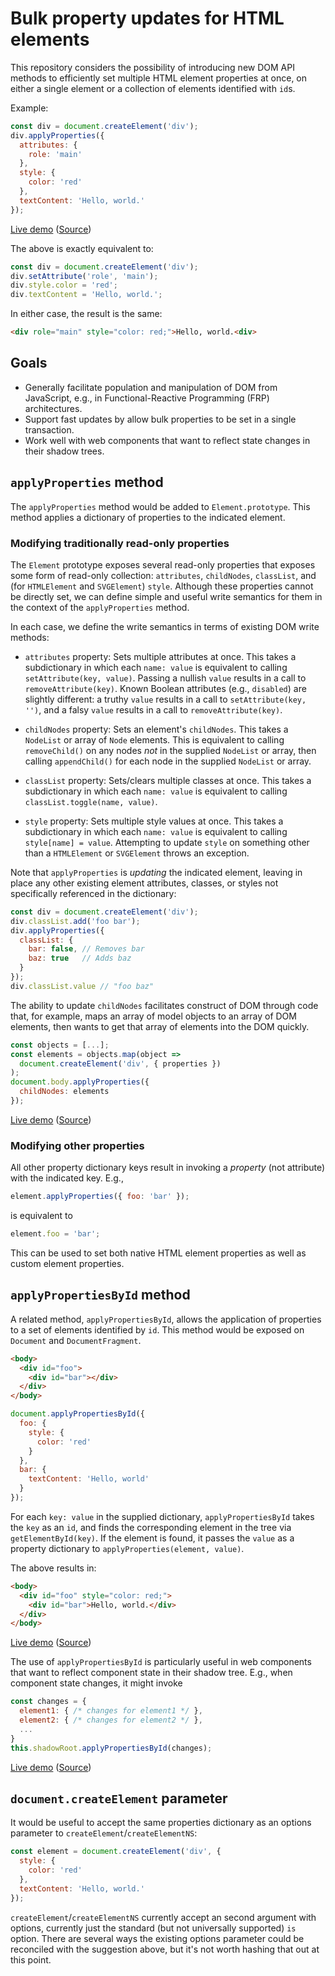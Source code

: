# Bulk property updates for HTML elements

This repository considers the possibility of introducing new DOM API methods to efficiently set multiple HTML element properties at once, on either a single element or a collection of elements identified with `id`s.

Example:

```js
const div = document.createElement('div');
div.applyProperties({
  attributes: {
    role: 'main'
  },
  style: {
    color: 'red'
  },
  textContent: 'Hello, world.'
});
```

[Live demo](https://rawgit.com/ComponentKitchen/bulk-properties/master/demos/hello.html) ([Source](demos/hello.html))

The above is exactly equivalent to:

```js
const div = document.createElement('div');
div.setAttribute('role', 'main');
div.style.color = 'red';
div.textContent = 'Hello, world.';
```

In either case, the result is the same:

```html
<div role="main" style="color: red;">Hello, world.<div>
```


## Goals

* Generally facilitate population and manipulation of DOM from JavaScript, e.g., in Functional-Reactive Programming (FRP) architectures.
* Support fast updates by allow bulk properties to be set in a single transaction.
* Work well with web components that want to reflect state changes in their shadow trees.


## `applyProperties` method

The `applyProperties` method would be added to `Element.prototype`. This method applies a dictionary of properties to the indicated element.


### Modifying traditionally read-only properties

The `Element` prototype exposes several read-only properties that exposes some form of read-only collection: `attributes`, `childNodes`, `classList`, and (for `HTMLElement` and `SVGElement`) `style`. Although these properties cannot be directly set, we can define simple and useful write semantics for them in the context of the `applyProperties` method.

In each case, we define the write semantics in terms of existing DOM write methods:

* `attributes` property: Sets multiple attributes at once. This takes a subdictionary in which each `name: value` is equivalent to calling `setAttribute(key, value)`. Passing a nullish `value` results in a call to `removeAttribute(key)`. Known Boolean attributes (e.g., `disabled`) are slightly different: a truthy `value` results in a call to `setAttribute(key, '')`, and a falsy `value` results in a call to `removeAttribute(key)`.

* `childNodes` property: Sets an element's `childNodes`. This takes a `NodeList` or array of `Node` elements. This is equivalent to calling `removeChild()` on any nodes _not_ in the supplied `NodeList` or array, then calling `appendChild()` for each node in the supplied `NodeList` or array.

* `classList` property: Sets/clears multiple classes at once. This takes a subdictionary in which each `name: value` is equivalent to calling `classList.toggle(name, value)`.

* `style` property: Sets multiple style values at once. This takes a subdictionary in which each `name: value` is equivalent to calling `style[name] = value`. Attempting to update `style` on something other than a `HTMLElement` or `SVGElement` throws an exception.

Note that `applyProperties` is _updating_ the indicated element, leaving in place any other existing element attributes, classes, or styles not specifically referenced in the dictionary:

```js
const div = document.createElement('div');
div.classList.add('foo bar');
div.applyProperties({
  classList: {
    bar: false, // Removes bar
    baz: true   // Adds baz
  }
});
div.classList.value // "foo baz"
```

The ability to update `childNodes` facilitates construct of DOM through code that, for example, maps an array of model objects to an array of DOM elements, then wants to get that array of elements into the DOM quickly.

```js
const objects = [...];
const elements = objects.map(object => 
  document.createElement('div', { properties })
);
document.body.applyProperties({
  childNodes: elements
});
```

[Live demo](https://rawgit.com/ComponentKitchen/bulk-properties/master/demos/array.html) ([Source](demos/array.html))



### Modifying other properties

All other property dictionary keys result in invoking a _property_ (not attribute) with the indicated key. E.g.,

```js
element.applyProperties({ foo: 'bar' });
```

is equivalent to

```js
element.foo = 'bar';
```

This can be used to set both native HTML element properties as well as custom element properties.


## `applyPropertiesById` method

A related method, `applyPropertiesById`, allows the application of properties to a set of elements identified by `id`. This method would be exposed on `Document` and `DocumentFragment`.

```html
<body>
  <div id="foo">
    <div id="bar"></div>
  </div>
</body>
```

```js
document.applyPropertiesById({
  foo: {
    style: {
      color: 'red'
    }
  },
  bar: {
    textContent: 'Hello, world'
  }
});
```

For each `key: value` in the supplied dictionary, `applyPropertiesById` takes the `key` as an `id`, and finds the corresponding element in the tree via `getElementById(key)`. If the element is found, it passes the `value` as a property dictionary to `applyProperties(element, value)`.

The above results in:

```html
<body>
  <div id="foo" style="color: red;">
    <div id="bar">Hello, world.</div>
  </div>
</body>
```

[Live demo](https://rawgit.com/ComponentKitchen/bulk-properties/master/demos/applyPropertiesById.html) ([Source](demos/applyPropertiesById.html))


The use of `applyPropertiesById` is particularly useful in web components that want to reflect component state in their shadow tree. E.g., when component state changes, it might invoke

```js
const changes = {
  element1: { /* changes for element1 */ },
  element2: { /* changes for element2 */ },
  ...
}
this.shadowRoot.applyPropertiesById(changes);
```

[Live demo](https://rawgit.com/ComponentKitchen/bulk-properties/master/demos/incrementDecrement.html) ([Source](demos/incrementDecrement.html))


## `document.createElement` parameter

It would be useful to accept the same properties dictionary as an options parameter to `createElement`/`createElementNS`:

```js
const element = document.createElement('div', {
  style: {
    color: 'red'
  },
  textContent: 'Hello, world.'
});
```

`createElement`/`createElementNS` currently accept an second argument with options, currently just the standard (but not universally supported) `is` option. There are several ways the existing options parameter could be reconciled with the suggestion above, but it's not worth hashing that out at this point.
